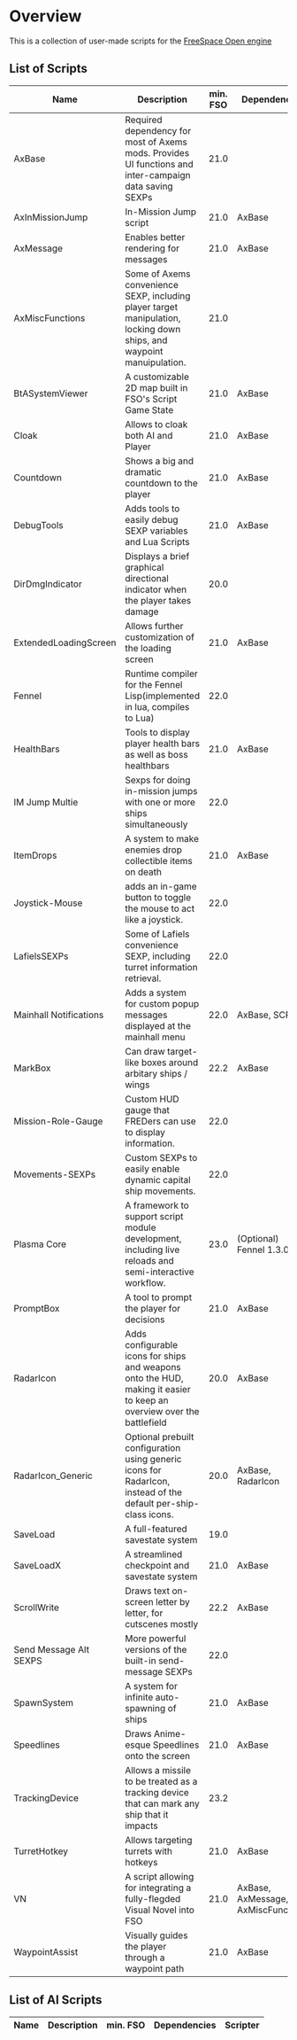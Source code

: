 # Overview
This is a collection of user-made scripts for the [FreeSpace Open engine](https://github.com/scp-fs2open/fs2open.github.com)

## List of Scripts
|Name|Description|min. FSO|Dependencies|Scripter|
|---|---|---|---|---|
|AxBase|Required dependency for most of Axems mods. Provides UI functions and inter-campaign data saving SEXPs|21.0||Axem|
|AxInMissionJump|In-Mission Jump script|21.0|AxBase|Axem|
|AxMessage|Enables better rendering for messages|21.0|AxBase|Axem|
|AxMiscFunctions|Some of Axems convenience SEXP, including player target manipulation, locking down ships, and waypoint manuipulation.|21.0||Axem|
|BtASystemViewer|A customizable 2D map built in FSO's Script Game State|21.0|AxBase|Axem/MjnMixael|
|Cloak|Allows to cloak both AI and Player|21.0|AxBase|Axem|
|Countdown|Shows a big and dramatic countdown to the player|21.0|AxBase|Axem|
|DebugTools|Adds tools to easily debug SEXP variables and Lua Scripts|21.0|AxBase|Axem|
|DirDmgIndicator|Displays a brief graphical directional indicator when the player takes damage|20.0||Asteroth|
|ExtendedLoadingScreen|Allows further customization of the loading screen|21.0|AxBase|Axem|
|Fennel|Runtime compiler for the Fennel Lisp(implemented in lua, compiles to Lua)|22.0||EatThePath|
|HealthBars|Tools to display player health bars as well as boss healthbars|21.0|AxBase|Axem|
|IM Jump Multie|Sexps for doing in-mission jumps with one or more ships simultaneously|22.0||Naomimyselfandi|
|ItemDrops|A system to make enemies drop collectible items on death|21.0|AxBase|Axem|
|Joystick-Mouse|adds an in-game button to toggle the mouse to act like a joystick.|22.0||wookieejedi
|LafielsSEXPs|Some of Lafiels convenience SEXP, including turret information retrieval.|22.0||Lafiel|
|Mainhall Notifications|Adds a system for custom popup messages displayed at the mainhall menu|22.0|AxBase, SCPUI|Naomimyselfandi|
|MarkBox|Can draw target-like boxes around arbitary ships / wings|22.2|AxBase|Axem|
|Mission-Role-Gauge|Custom HUD gauge that FREDers can use to display information.|22.0||wookieejedi
|Movements-SEXPs|Custom SEXPs to easily enable dynamic capital ship movements.|22.0||wookieejedi
|Plasma Core|A framework to support script module development, including live reloads and semi-interactive workflow.|23.0|(Optional) Fennel 1.3.0 |EatThePath|
|PromptBox|A tool to prompt the player for decisions|21.0|AxBase|Axem|
|RadarIcon|Adds configurable icons for ships and weapons onto the HUD, making it easier to keep an overview over the battlefield|20.0|AxBase|Lafiel|
|RadarIcon_Generic|Optional prebuilt configuration using generic icons for RadarIcon, instead of the default per-ship-class icons.|20.0|AxBase, RadarIcon|Lafiel, JadedDragoon|
|SaveLoad|A full-featured savestate system|19.0||Admiral MS, Goober5000|
|SaveLoadX|A streamlined checkpoint and savestate system|21.0|AxBase|Axem|
|ScrollWrite|Draws text on-screen letter by letter, for cutscenes mostly|22.2|AxBase|Axem|
|Send Message Alt SEXPS|More powerful versions of the built-in send-message SEXPs|22.0||Naomimyselfandi|
|SpawnSystem|A system for infinite auto-spawning of ships|21.0|AxBase|Axem|
|Speedlines|Draws Anime-esque Speedlines onto the screen|21.0|AxBase|Axem|
|TrackingDevice|Allows a missile to be treated as a tracking device that can mark any ship that it impacts|23.2||Goober5000|
|TurretHotkey|Allows targeting turrets with hotkeys|21.0|AxBase|Axem|
|VN|A script allowing for integrating a fully-flegded Visual Novel into FSO|21.0|AxBase, AxMessage, AxMiscFunctions|Axem, Lafiel|
|WaypointAssist|Visually guides the player through a waypoint path|21.0|AxBase|Axem|

## List of AI Scripts
|Name|Description|min. FSO|Dependencies|Scripter|
|---|---|---|---|---|
